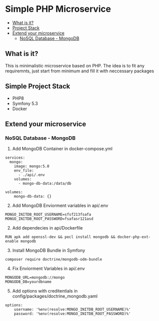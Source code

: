 # Simple PHP Microservice

-   [What is it?](#what-is-it)
-   [Project Stack](#project-stack)
-   [Extend your microservice](#extend-your-microservice)
    -   [NoSQL Database - MongoDB](#nosql-database---mongodb)

## What is it?

This is minimalistic microservice based on PHP. The idea is to fit any requiremnts, just start from minimum and fill it with neccessary packages

## Simple Project Stack

-   PHP8
-   Symfony 5.3
-   Docker

## Extend your microservice

### NoSQL Database - MongoDB

1. Add MongoDB Container in docker-compose.yml

```
services:
  mongo:
    image: mongo:5.0
    env_file:
      - ./api/.env
    volumes:
      - mongo-db-data:/data/db

volumes:
    mongo-db-data: {}
```

2. Add MongoDB Enviorment variables in api/.env

```
MONGO_INITDB_ROOT_USERNAME=sfsf213fsafa
MONGO_INITDB_ROOT_PASSWORD=fsafasr121asd
```

2. Add dependecies in api/Dockerfile

```
RUN apk add openssl-dev && pecl install mongodb && docker-php-ext-enable mongodb
```

3. Install MongoDB Bundle in Symfony

```
composer require doctrine/mongodb-odm-bundle
```

4. Fix Enviorment Variables in api/.env

```
MONGODB_URL=mongodb://mongo
MONGODB_DB=yourdbname
```

5. Add options with creditentials in config/packages/doctrine_mongodb.yaml
```
options:
    username: '%env(resolve:MONGO_INITDB_ROOT_USERNAME)%'
    password: '%env(resolve:MONGO_INITDB_ROOT_PASSWORD)%'
```
